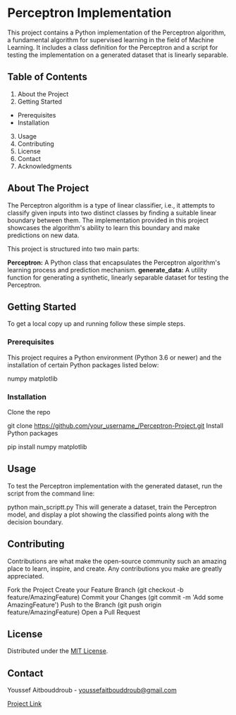 # Perceptron Implementation

This project contains a Python implementation of the Perceptron algorithm, a fundamental algorithm for supervised learning in the field of Machine Learning. It includes a class definition for the Perceptron and a script for testing the implementation on a generated dataset that is linearly separable.

## Table of Contents

1. About the Project
2. Getting Started
  * Prerequisites
  * Installation
3. Usage
4. Contributing
5. License
6. Contact
7. Acknowledgments
## About The Project

The Perceptron algorithm is a type of linear classifier, i.e., it attempts to classify given inputs into two distinct classes by finding a suitable linear boundary between them. The implementation provided in this project showcases the algorithm's ability to learn this boundary and make predictions on new data.

This project is structured into two main parts:

**Perceptron:** A Python class that encapsulates the Perceptron algorithm's learning process and prediction mechanism.
**generate_data:** A utility function for generating a synthetic, linearly separable dataset for testing the Perceptron.
## Getting Started

To get a local copy up and running follow these simple steps.

### Prerequisites
This project requires a Python environment (Python 3.6 or newer) and the installation of certain Python packages listed below:

numpy
matplotlib
### Installation
Clone the repo

git clone https://github.com/your_username_/Perceptron-Project.git
Install Python packages

pip install numpy matplotlib
## Usage

To test the Perceptron implementation with the generated dataset, run the script from the command line:

python main_scriptt.py
This will generate a dataset, train the Perceptron model, and display a plot showing the classified points along with the decision boundary.

## Contributing

Contributions are what make the open-source community such an amazing place to learn, inspire, and create. Any contributions you make are greatly appreciated.

Fork the Project
Create your Feature Branch (git checkout -b feature/AmazingFeature)
Commit your Changes (git commit -m 'Add some AmazingFeature')
Push to the Branch (git push origin feature/AmazingFeature)
Open a Pull Request
## License

Distributed under the [MIT License](https://en.wikipedia.org/wiki/MIT_License). 

## Contact

Youssef Aitbouddroub - youssefaitbouddroub@gmail.com

 [Project Link](https://github.com/BigB021/Perceptron-Implementation/edit/main/README.md)

